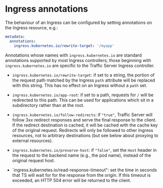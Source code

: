 # Ingress annotations

The behaviour of an Ingress can be configured by setting annotations on the
Ingress resource, e.g.:

```yaml
metadata:
  annotations:
    ingress.kubernetes.io/rewrite-target: '/myapp'
```

Annotations whose names with `ingress.kubernetes.io` are standard annotations
supported by most Ingress controllers; those beginning with
`ingress.kubernetes.io` are specific to the Traffic Server Ingress controller.

* `ingress.kubernetes.io/rewrite-target`: if set to a string, the portion of the
  request path matched by the Ingress `path` attribute will be replaced with
  this string.  This has no effect on an Ingress without a `path` set.

* `ingress.kubernetes.io/app-root`: if set to a path, requests for `/` will be
  redirected to this path.  This can be used for applications which sit in a
  subdirectory rather than at the root.

* `ingress.kubernetes.io/follow-redirects`: if `"true"`, Traffic Server will
  follow 3xx redirect responses and serve the final response to the client.
  If the redirect destination is cached, it will be cached with the cache key
  of the original request.  Redirects will only be followed to other Ingress
  resources, not to arbitrary destinations (but see below about proxying to
  external resources).

* `ingress.kubernetes.io/preserve-host`: if `"false"`, set the `Host` header
  in the request to the backend name (e.g., the pod name), instead of the
  original request host.

* `ingress.kubernetes.io/read-response-timeout": set the time in seconds that
  TS will wait for for the response from the origin.  If this timeout is
  exceeded, an HTTP 504 error will be returned to the client.
